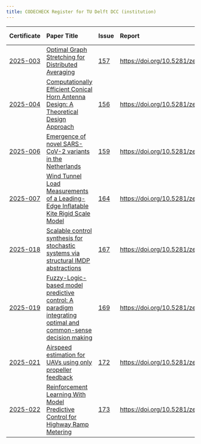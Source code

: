 ```yaml
---
title: CODECHECK Register for TU Delft DCC (institution)
---
```



|Certificate |Paper Title                                                                                                 |Issue |Report                                  |Check date |
|:-------|:--------------------------------|:---|:--------------------------|:----------|
|[2025-003](https://codecheck.org.uk/register/certs/2025-003/)|[Optimal Graph Stretching for Distributed Averaging](https://doi.org/10.48550/arXiv.2504.10289)             |[157](https://github.com/codecheckers/register/issues/157)|https://doi.org/10.5281/zenodo.15333601 |2025-03-25 |
|[2025-004](https://codecheck.org.uk/register/certs/2025-004/)|[Computationally Efficient Conical Horn Antenna Design: A Theoretical Design Approach](https://repository.tudelft.nl/record/uuid:190e87c7-9309-470f-a821-43b7c3b8867b)|[156](https://github.com/codecheckers/register/issues/156)|https://doi.org/10.5281/zenodo.15310765 |2025-04-08 |
|[2025-006](https://codecheck.org.uk/register/certs/2025-006/)|[Emergence of novel SARS-CoV-2 variants in the Netherlands](https://doi.org/10.1038/s41598-021-85363-7)     |[159](https://github.com/codecheckers/register/issues/159)|https://doi.org/10.5281/zenodo.15520471 |2025-05-01 |
|[2025-007](https://codecheck.org.uk/register/certs/2025-007/)|[Wind Tunnel Load Measurements of a Leading-Edge Inflatable Kite Rigid Scale Model](https://doi.org/10.5194/wes-2025-77)|[164](https://github.com/codecheckers/register/issues/164)|https://doi.org/10.5281/zenodo.15603144 |2025-05-26 |
|[2025-018](https://codecheck.org.uk/register/certs/2025-018/)|[Scalable control synthesis for stochastic systems via structural IMDP abstractions](https://doi.org/10.48550/arXiv.2411.11803)|[167](https://github.com/codecheckers/register/issues/167)|https://doi.org/10.5281/zenodo.15630442 |2025-05-28 |
|[2025-019](https://codecheck.org.uk/register/certs/2025-019/)|[Fuzzy-Logic-based model predictive control: A paradigm integrating optimal and common-sense decision making](https://doi.org/10.48550/arXiv.2503.21065)|[169](https://github.com/codecheckers/register/issues/169)|https://doi.org/10.5281/zenodo.15771677 |2025-06-11 |
|[2025-021](https://codecheck.org.uk/register/certs/2025-021/)|[Airspeed estimation for UAVs using only propeller feedback](https://doi.org/10.48550/arXiv.2507.03456)     |[172](https://github.com/codecheckers/register/issues/172)|https://doi.org/10.5281/zenodo.16616998 |2025-07-30 |
|[2025-022](https://codecheck.org.uk/register/certs/2025-022/)|[Reinforcement Learning With Model Predictive Control for Highway Ramp Metering](https://doi.org/10.1109/TITS.2025.3549227)|[173](https://github.com/codecheckers/register/issues/173)|https://doi.org/10.5281/zenodo.16814874 |2025-08-04 |
